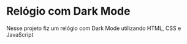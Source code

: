 # Relógio com Dark Mode

Nesse projeto fiz um relógio com Dark Mode utilizando HTML, CSS e JavaScript
